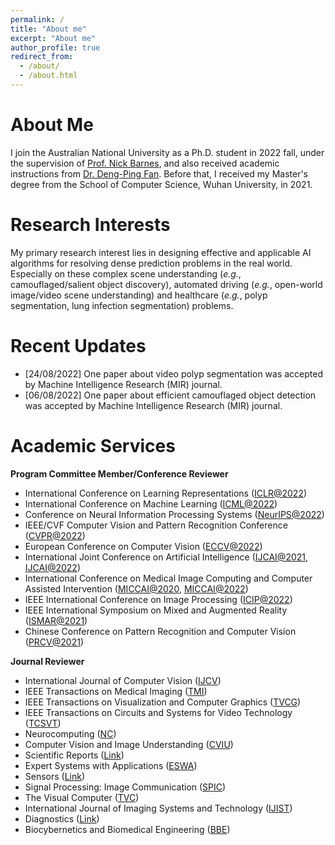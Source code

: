 ```yaml
---
permalink: /
title: "About me"
excerpt: "About me"
author_profile: true
redirect_from: 
  - /about/
  - /about.html
---
```



About Me
======
I join the Australian National University as a Ph.D. student in 2022 fall, under the supervision of [Prof. Nick Barnes](https://scholar.google.com/citations?user=yMXs1WcAAAAJ&hl=en), and also received academic instructions from [Dr. Deng-Ping Fan](https://dengpingfan.github.io/). Before that, I received my Master's degree from the School of Computer Science, Wuhan University, in 2021.


Research Interests
======
My primary research interest lies in designing effective and applicable AI algorithms for resolving dense prediction problems in the real world. Especially on these complex scene understanding (*e.g.*, camouflaged/salient object discovery), automated driving (*e.g.*, open-world image/video scene understanding) and healthcare (*e.g.*, polyp segmentation, lung infection segmentation) problems.

Recent Updates
======
- [24/08/2022] One paper about video polyp segmentation was accepted by Machine Intelligence Research (MIR) journal.
- [06/08/2022] One paper about efficient camouflaged object detection was accepted by Machine Intelligence Research (MIR) journal.


Academic Services
======

**Program Committee Member/Conference Reviewer**
- International Conference on Learning Representations ([ICLR@2022](https://iclr.cc/Conferences/2022))
- International Conference on Machine Learning ([ICML@2022](https://icml.cc/Conferences/2022))
- Conference on Neural Information Processing Systems ([NeurIPS@2022](https://nips.cc/Conferences/2022))
- IEEE/CVF Computer Vision and Pattern Recognition Conference ([CVPR@2022](https://cvpr2022.thecvf.com/))
- European Conference on Computer Vision ([ECCV@2022](https://eccv2022.ecva.net/))
- International Joint Conference on Artificial Intelligence ([IJCAI@2021](https://ijcai-21.org/), [IJCAI@2022](https://ijcai-22.org/))
- International Conference on Medical Image Computing and Computer Assisted Intervention ([MICCAI@2020](https://miccai2020.org/en/), [MICCAI@2022](https://miccai2022.org/))
- IEEE International Conference on Image Processing ([ICIP@2022](https://2022.ieeeicip.org/))
- IEEE International Symposium on Mixed and Augmented Reality ([ISMAR@2021](https://ismar21.org/))
- Chinese Conference on Pattern Recognition and Computer Vision ([PRCV@2021](http://2021.prcv.cn/))

**Journal Reviewer**
- International Journal of Computer Vision ([IJCV](https://www.springer.com/journal/11263/))
- IEEE Transactions on Medical Imaging ([TMI](https://ieeexplore.ieee.org/xpl/RecentIssue.jsp?punumber=42))
- IEEE Transactions on Visualization and Computer Graphics ([TVCG](https://ieeexplore.ieee.org/xpl/RecentIssue.jsp?punumber=2945))
- IEEE Transactions on Circuits and Systems for Video Technology ([TCSVT](https://ieeexplore.ieee.org/xpl/RecentIssue.jsp?punumber=76))
- Neurocomputing ([NC](https://www.elsevier.com/journals/neurocomputing/0925-2312))
- Computer Vision and Image Understanding ([CVIU](https://www.sciencedirect.com/journal/computer-vision-and-image-understanding))
- Scientific Reports ([Link](https://www.nature.com/srep/))
- Expert Systems with Applications ([ESWA](https://www.sciencedirect.com/journal/expert-systems-with-applications))
- Sensors ([Link](https://www.mdpi.com/journal/sensors))
- Signal Processing: Image Communication ([SPIC](https://www.sciencedirect.com/journal/signal-processing-image-communication))
- The Visual Computer ([TVC](https://www.springer.com/journal/371/?utm_source=letpub&utm_medium=display&utm_content=mpu&utm_campaign=SRCN_3_ll01_cn_letpuborganic_cs_371))
- International Journal of Imaging Systems and Technology ([IJIST](https://onlinelibrary.wiley.com/journal/10981098))
- Diagnostics ([Link](https://www.mdpi.com/journal/diagnostics))
- Biocybernetics and Biomedical Engineering ([BBE](https://www.journals.elsevier.com/biocybernetics-and-biomedical-engineering))
